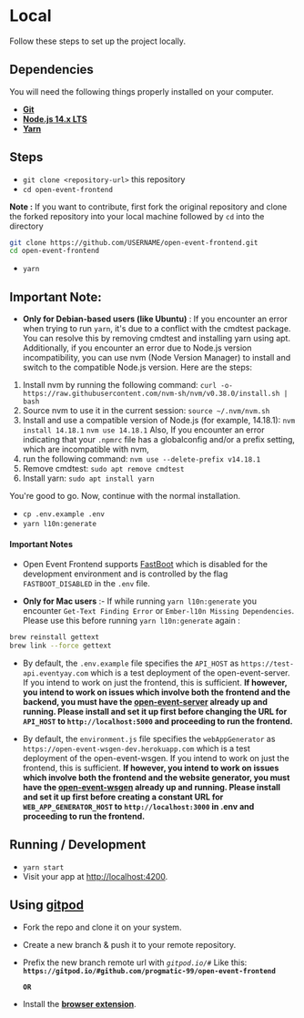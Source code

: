 # Local

Follow these steps to set up the project locally.

## Dependencies

You will need the following things properly installed on your computer.

- **[Git](https://git-scm.com/)**
- **[Node.js 14.x LTS](https://nodejs.org/)**
- **[Yarn](https://yarnpkg.com/en/docs/install)**

## Steps

- `git clone <repository-url>` this repository
- `cd open-event-frontend`

**Note :** If you want to contribute, first fork the original repository and clone the forked repository into your local machine followed by `cd` into the directory

```sh
git clone https://github.com/USERNAME/open-event-frontend.git
cd open-event-frontend
```

- `yarn`
## Important Note:
- **Only for Debian-based users (like Ubuntu)** : If you encounter an error when trying to run `yarn`, it's due to a conflict with the cmdtest package. You can resolve this by removing cmdtest and installing yarn using apt. Additionally, if you encounter an error due to Node.js version incompatibility, you can use nvm (Node Version Manager) to install and switch to the compatible Node.js version. Here are the steps:
1. Install nvm by running the following command: `curl -o- https://raw.githubusercontent.com/nvm-sh/nvm/v0.38.0/install.sh | bash`
2. Source nvm to use it in the current session: `source ~/.nvm/nvm.sh`
3. Install and use a compatible version of Node.js (for example, 14.18.1): `nvm install 14.18.1`
                                                                           `nvm use 14.18.1`
Also, If you encounter an error indicating that your `.npmrc` file has a globalconfig and/or a prefix setting, which are incompatible with nvm,
1. run the following command: `nvm use --delete-prefix v14.18.1`
2. Remove cmdtest: `sudo apt remove cmdtest`
3. Install yarn: `sudo apt install yarn`

You're good to go. Now, continue with the normal installation.

- `cp .env.example .env`
- `yarn l10n:generate`

#### Important Notes

- Open Event Frontend supports [FastBoot](https://github.com/ember-fastboot/ember-cli-fastboot) which is disabled for the development environment and is controlled by the flag `FASTBOOT_DISABLED` in the `.env` file.

- **Only for Mac users** :- If while running `yarn l10n:generate` you encounter `Get-Text Finding Error` or `Ember-l10n Missing Dependencies`.
  Please use this before running `yarn l10n:generate` again :

```sh
brew reinstall gettext
brew link --force gettext
```

- By default, the `.env.example` file specifies the `API_HOST` as `https://test-api.eventyay.com` which is a test deployment of the open-event-server. If you intend to work on just the frontend, this is sufficient. **If however, you intend to work on issues which involve both the frontend and the backend, you must have the [open-event-server](https://github.com/fossasia/open-event-server) already up and running. Please install and set it up first before changing the URL for `API_HOST` to `http://localhost:5000` and proceeding to run the frontend.**

- By default, the `environment.js` file specifies the `webAppGenerator` as `https://open-event-wsgen-dev.herokuapp.com` which is a test deployment of the open-event-wsgen. If you intend to work on just the frontend, this is sufficient. **If however, you intend to work on issues which involve both the frontend and the website generator, you must have the [open-event-wsgen](https://github.com/fossasia/open-event-wsgen) already up and running. Please install and set it up first before creating a constant URL for `WEB_APP_GENERATOR_HOST` to `http://localhost:3000` in .env and proceeding to run the frontend.**

## Running / Development

- `yarn start`
- Visit your app at [http://localhost:4200](http://localhost:4200).

## Using [**gitpod**](https://gitpod.io)

- Fork the repo and clone it on your system.
- Create a new branch & push it to your remote repository.
- Prefix the new branch remote url with _`gitpod.io/#`_  Like this: **`https://gitpod.io/#github.com/progmatic-99/open-event-frontend`**

    **`OR`**

- Install the [**browser extension**](https://www.gitpod.io/docs/quickstart#installing-the-gitpod-browser-extension).
